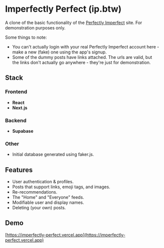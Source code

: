 # Imperfectly Perfect (ip.btw)

A clone of the basic functionality of the [Perfectly Imperfect](https://www.pi.fyi) site. For demonstration purposes only.

Some things to note:
- You can't actually login with your real Perfectly Imperfect account here - make a new (fake) one using the app's signup.
- Some of the dummy posts have links attached. The urls are valid, but the links don't actually go anywhere - they're just for demonstration.
## Stack

### Frontend
- **React**
- **Next.js**
### Backend
- **Supabase**
### Other
- Initial database generated using faker.js.

## Features
- User authentication & profiles.
- Posts that support links, emoji tags, and images.
- Re-recommendations.
- The "Home" and "Everyone" feeds.
- Modifiable user and display names.
- Deleting (your own) posts.


## Demo
[https://imperfectly-perfect.vercel.app](https://imperfectly-perfect.vercel.app)
